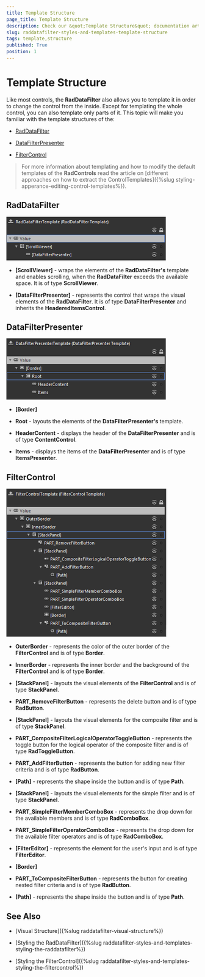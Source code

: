 ```yaml
---
title: Template Structure
page_title: Template Structure
description: Check our &quot;Template Structure&quot; documentation article for the RadDataFilter WPF control.
slug: raddatafilter-styles-and-templates-template-structure
tags: template,structure
published: True
position: 1
---
```


# Template Structure



Like most controls, the __RadDataFilter__ also allows you to template it in order to change the control from the inside. Except for templating the whole control, you can also template only parts of it. This topic will make you familiar with the template structures of the:
      

* [RadDataFilter](#raddatafilter)

* [DataFilterPresenter](#datafilterpresenter)

* [FilterControl](#filtercontrol)

>For more information about templating and how to modify the default templates of the __RadControls__ read the article on [different approaches on how to extract the ControlTemplates]({%slug styling-apperance-editing-control-templates%}).
        

## RadDataFilter

![](images/RadDataFilter_StylesAndTemplates_TemplateStructure_01.png)

* __[ScrollViewer]__ - wraps the elements of the __RadDataFilter's__ template and enables scrolling, when the __RadDataFilter__ exceeds the available space. It is of type __ScrollViewer__.
            

* __[DataFilterPresenter]__ - represents the control that wraps the visual elements of the __RadDataFilter__. It is of type __DataFilterPresenter__ and inherits the __HeaderedItemsControl__.
            

## DataFilterPresenter
![](images/RadDataFilter_StylesAndTemplates_TemplateStructure_02.png)

* __[Border]__

* __Root__ - layouts the elements of the __DataFilterPresenter's__ template.
            

* __HeaderContent__ - displays the header of the __DataFilterPresenter__ and is of type __ContentControl__.
            

* __Items__ - displays the items of the __DataFilterPresenter__ and is of type __ItemsPresenter__.
            

## FilterControl
![](images/RadDataFilter_StylesAndTemplates_TemplateStructure_03.png)

* __OuterBorder__ - represents the color of the outer border of the __FilterControl__ and is of type __Border__.
            

* __InnerBorder__ - represents the inner border and the background of the __FilterControl__ and is of type __Border__.
            

* __[StackPanel]__ - layouts the visual elements of the __FilterControl__ and is of type __StackPanel__.
            

* **PART_RemoveFilterButton** - represents the delete button and is of type __RadButton__.
            

* __[StackPanel]__ - layouts the visual elements for the composite filter and is of type __StackPanel__.
            

* **PART_CompositeFilterLogicalOperatorToggleButton** - represents the toggle button for the logical operator of the composite filter and is of type __RadToggleButton__.
            

* **PART_AddFilterButton** - represents the button for adding new filter criteria and is of type __RadButton__.
            

* __[Path]__ - represents the shape inside the button and is of type __Path__.
            

* __[StackPanel]__ - layouts the visual elements for the simple filter and is of type __StackPanel__.
            

* **PART_SimpleFilterMemberComboBox** - represents the drop down for the available members and is of type __RadComboBox__.
            

* **PART_SimpleFilterOperatorComboBox** - represents the drop down for the available filter operators and is of type __RadComboBox__.
            

* __[FilterEditor]__ - represents the element for the user's input and is of type __FilterEditor__.
            

* __[Border]__

* **PART_ToCompositeFilterButton** - represents the button for creating nested filter criteria and is of type __RadButton__.
            

* __[Path]__ - represents the shape inside the button and is of type __Path__.
            

## See Also

 * [Visual Structure]({%slug raddatafilter-visual-structure%})

 * [Styling the RadDataFilter]({%slug raddatafilter-styles-and-templates-styling-the-raddatafilter%})

 * [Styling the FilterControl]({%slug raddatafilter-styles-and-templates-styling-the-filtercontrol%})
